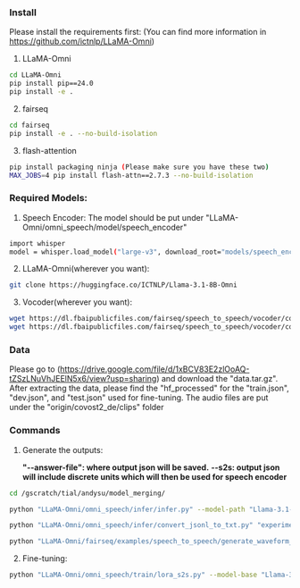 ### Install
Please install the requirements first:
(You can find more information in https://github.com/ictnlp/LLaMA-Omni)
1. LLaMA-Omni
```bash
cd LLaMA-Omni
pip install pip==24.0
pip install -e .
```
2. fairseq
```bash
cd fairseq
pip install -e . --no-build-isolation
```
3. flash-attention
```bash
pip install packaging ninja (Please make sure you have these two)
MAX_JOBS=4 pip install flash-attn==2.7.3 --no-build-isolation
```
### Required Models:
1. Speech Encoder:
The model should be put under "LLaMA-Omni/omni_speech/model/speech_encoder"
```bash
import whisper
model = whisper.load_model("large-v3", download_root="models/speech_encoder/")
```
2. LLaMA-Omni(wherever you want):
```bash
git clone https://huggingface.co/ICTNLP/Llama-3.1-8B-Omni
```
3. Vocoder(wherever you want):
``` bash
wget https://dl.fbaipublicfiles.com/fairseq/speech_to_speech/vocoder/code_hifigan/mhubert_vp_en_es_fr_it3_400k_layer11_km1000_lj/g_00500000 -P vocoder/
wget https://dl.fbaipublicfiles.com/fairseq/speech_to_speech/vocoder/code_hifigan/mhubert_vp_en_es_fr_it3_400k_layer11_km1000_lj/config.json -P vocoder/
```

### Data
Please go to (https://drive.google.com/file/d/1xBCV83E2zlOoAQ-tZSzLNuVhJEElN5x6/view?usp=sharing) and download the "data.tar.gz".
After extracting the data, please find the "hf_processed" for the "train.json", "dev.json", and "test.json" used for fine-tuning.
The audio files are put under the "origin/covost2_de/clips" folder

### Commands
1. Generate the outputs:

   **"--answer-file": where output json will be saved.**
   **--s2s: output json will include discrete units which will then be used for speech encoder**
```bash
cd /gscratch/tial/andysu/model_merging/

python "LLaMA-Omni/omni_speech/infer/infer.py" --model-path "Llama-3.1-8B-Omni" --question-file "data/hf_processed/de/test.json" --answer-file "experiment_results/s2s/test_answer_s2s.json" --s2s --conv-mode "llama_3" --input_type "mel" --max_new_tokens 256

python "LLaMA-Omni/omni_speech/infer/convert_jsonl_to_txt.py" "experiment_results/s2s/test_answer_s2s.json" "experiment_results/s2s/test_answer_s2s.unit"

python "LLaMA-Omni/fairseq/examples/speech_to_speech/generate_waveform_from_code.py" --in-code-file "experiment_results/s2s/test_answer_s2s.unit" --vocoder vocoder/g_00500000 --vocoder-cfg vocoder/config.json --results-path "experiment_results/s2s/answer_wav/" --dur-prediction
```
2. Fine-tuning:
```bash
python "LLaMA-Omni/omni_speech/train/lora_s2s.py" --model-base "Llama-3.1-8B-Omni" --train-file "data/hf_processed/de/train.json" --eval-file "data/hf_processed/de/dev.json" --output-dir "Llama-3.1-8B-Omni/lora_ft" --language de --epochs 1
```

